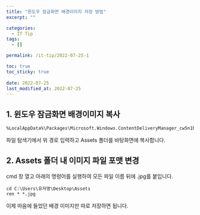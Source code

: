 ```yaml
---
title: "윈도우 잠금화면 배경이미지 저장 방법"
excerpt: ""

categories:
  - IT Tip
tags:
  - []

permalink: /it-tip/2022-07-25-1

toc: true
toc_sticky: true
 
date: 2022-07-25
last_modified_at: 2022-07-25
---
```


## 1. 윈도우 잠금화면 배경이미지 복사
```
%LocalAppData%\Packages\Microsoft.Windows.ContentDeliveryManager_cw5n1h2txyewy\LocalState
```
파일 탐색기에서 위 경로 입력하고 Assets 폴더를 바탕화면에 복사합니다.

## 2. Assets 폴더 내 이미지 파일 포맷 변경
cmd 창 열고 아래의 명령어를 실행하여 모든 파일 이름 뒤에 .jpg를 붙입니다.
```
cd C:\Users\유저명\Desktop\Assets
ren * *.jpg
```
이제 마음에 들었던 배경 이미지만 따로 저장하면 됩니다.